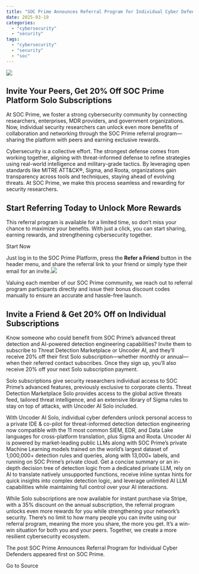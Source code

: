 ```yaml
---
title: "SOC Prime Announces Referral Program for Individual Cyber Defenders"
date: 2025-03-19
categories: 
  - "cybersecurity"
  - "security"
tags: 
  - "cybersecurity"
  - "security"
  - "soc"
---
```


![](https://socprime.com/wp-content/uploads/Referral-Program-Goes-Live-1-400x234.jpg)

## Invite Your Peers, Get 20% Off SOC Prime Platform Solo Subscriptions

At SOC Prime, we foster a strong cybersecurity community by connecting researchers, enterprises, MDR providers, and government organizations. Now, individual security researchers can unlock even more benefits of collaboration and networking through the SOC Prime referral program—sharing the platform with peers and earning exclusive rewards.

Cybersecurity is a collective effort. The strongest defense comes from working together, aligning with threat-informed defense to refine strategies using real-world intelligence and military-grade tactics. By leveraging open standards like MITRE ATT&CK®, Sigma, and Roota, organizations gain transparency across tools and techniques, staying ahead of evolving threats. At SOC Prime, we make this process seamless and rewarding for security researchers.

## Start Referring Today to Unlock More Rewards

This referral program is available for a limited time, so don’t miss your chance to maximize your benefits. With just a click, you can start sharing, earning rewards, and strengthening cybersecurity together.

Start Now

Just log in to the SOC Prime Platform, press the **Refer a Friend** button in the header menu, and share the referral link to your friend or simply type their email for an invite.![](https://socprime.com/wp-content/uploads/Referral.png)

Valuing each member of our SOC Prime community, we reach out to referral program participants directly and issue their bonus discount codes manually to ensure an accurate and hassle-free launch.

## Invite a Friend & Get 20% Off on Individual Subscriptions

Know someone who could benefit from SOC Prime’s advanced threat detection and AI-powered detection engineering capabilities? Invite them to subscribe to Threat Detection Marketplace or Uncoder AI, and they’ll receive 20% off their first Solo subscription—whether monthly or annual—when their referred contact subscribes. Once they sign up, you’ll also receive 20% off your next Solo subscription payment.

Solo subscriptions give security researchers individual access to SOC Prime’s advanced features, previously exclusive to corporate clients. Threat Detection Marketplace Solo provides access to the global active threats feed, tailored threat intelligence, and an extensive library of Sigma rules to stay on top of attacks, with Uncoder AI Solo included. 

With Uncoder AI Solo, individual cyber defenders unlock personal access to a private IDE & co-pilot for threat-informed detection detection engineering now compatible with the 11 most common SIEM, EDR, and Data Lake languages for cross-platform translation, plus Sigma and Roota. Uncoder AI is powered by market-leading public LLMs along with SOC Prime’s private Machine Learning models trained on the world’s largest dataset of 1,000,000+ detection rules and queries, along with 13,000+ labels, and running on SOC Prime’s private cloud. Get a concise summary or an in-depth decision tree of detection logic from a dedicated private LLM, rely on AI to translate natively unsupported functions, receive inline syntax hints for quick insights into complex detection logic, and leverage unlimited AI LLM capabilities while maintaining full control over your AI interactions. 

While Solo subscriptions are now available for instant purchase via Stripe, with a 35% discount on the annual subscription, the referral program unlocks even more rewards for you while strengthening your network’s security. There’s no limit to how many people you can invite using our referral program, meaning the more you share, the more you get. It’s a win-win situation for both you and your peers. Together, we create a more resilient cybersecurity ecosystem.

  
  

The post SOC Prime Announces Referral Program for Individual Cyber Defenders appeared first on SOC Prime.

Go to Source
